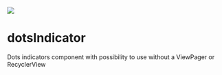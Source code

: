 [![](https://jitpack.io/v/nicolasCastro/dotsIndicator.svg)](https://jitpack.io/#nicolasCastro/dotsIndicator)

# dotsIndicator
Dots indicators component with possibility to use without a ViewPager or RecyclerView